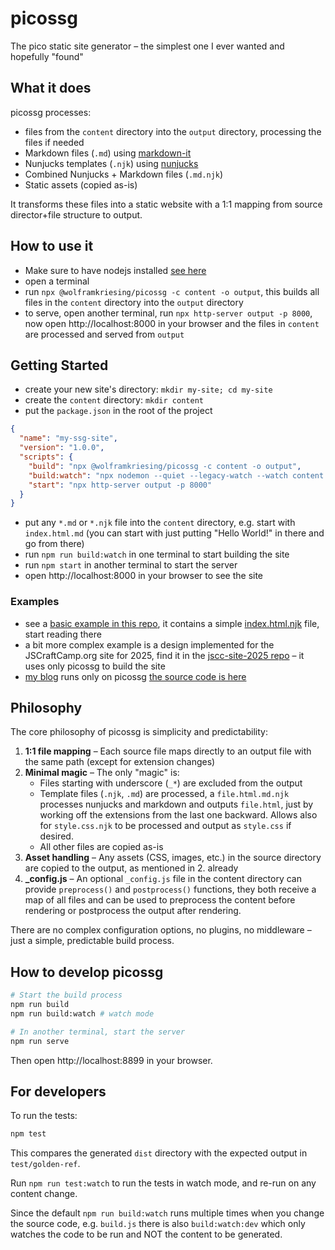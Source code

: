 # picossg

The pico static site generator – the simplest one I ever wanted and hopefully "found"

## What it does

picossg processes:
- files from the `content` directory into the `output` directory, processing the files if needed
- Markdown files (`.md`) using [markdown-it](https://markdown-it.github.io/)
- Nunjucks templates (`.njk`) using [nunjucks](https://mozilla.github.io/nunjucks/)
- Combined Nunjucks + Markdown files (`.md.njk`)
- Static assets (copied as-is)

It transforms these files into a static website with a 1:1 mapping from source director+file structure to output.

## How to use it

- Make sure to have nodejs installed [see here](https://nodejs.org/en/download/)
- open a terminal
- run `npx @wolframkriesing/picossg -c content -o output`, this builds all files in the `content` directory into the `output` directory
- to serve, open another terminal, run `npx http-server output -p 8000`, now open http://localhost:8000 in your browser
  and the files in `content` are processed and served from `output`

## Getting Started

- create your new site's directory: `mkdir my-site; cd my-site`
- create the `content` directory: `mkdir content`
- put the `package.json` in the root of the project
```json
{
  "name": "my-ssg-site",
  "version": "1.0.0",
  "scripts": {
    "build": "npx @wolframkriesing/picossg -c content -o output",
    "build:watch": "npx nodemon --quiet --legacy-watch --watch content --ext '*' --exec \"bash -c 'npm run build'\"",
    "start": "npx http-server output -p 8000"
  }
}
```
- put any `*.md` or `*.njk` file into the `content` directory, e.g. start with `index.html.md`
  (you can start with just putting "Hello World!" in there and go from there)
- run `npm run build:watch` in one terminal to start building the site
- run `npm start` in another terminal to start the server
- open http://localhost:8000 in your browser to see the site

### Examples

- see a [basic example in this repo](examples/1-basic), it contains a simple [index.html.njk](examples/1-basic/content/index.html.njk) file, start reading there
- a bit more complex example is a design implemented for the JSCraftCamp.org site for 2025,
  find it in the [jscc-site-2025 repo](https://codeberg.org/wolframkriesing/jscc-site-2025) – it uses only picossg to build the site
- [my blog](https://picostitch.com) runs only on picossg [the source code is here](https://codeberg.org/wolframkriesing/picostitch-com)

## Philosophy

The core philosophy of picossg is simplicity and predictability:

1. **1:1 file mapping** – Each source file maps directly to an output file with the same path (except for extension changes)
2. **Minimal magic** – The only "magic" is:
   - Files starting with underscore (`_*`) are excluded from the output
   - Template files (`.njk`, `.md`) are processed, a `file.html.md.njk` processes nunjucks and markdown and outputs `file.html`, 
     just by working off the extensions from the last one backward. Allows also for `style.css.njk` to be processed and output as `style.css` if desired.
   - All other files are copied as-is
3. **Asset handling** – Any assets (CSS, images, etc.) in the source directory are copied to the output, as mentioned in 2. already
4. **_config.js** – An optional `_config.js` file in the content directory can provide `preprocess()` and `postprocess()` functions, they both receive a map of all files
   and can be used to preprocess the content before rendering or postprocess the output after rendering.

There are no complex configuration options, no plugins, no middleware – just a simple, predictable build process.

## How to develop picossg

```bash
# Start the build process
npm run build
npm run build:watch # watch mode

# In another terminal, start the server
npm run serve
```

Then open http://localhost:8899 in your browser.

## For developers

To run the tests:

```bash
npm test
```

This compares the generated `dist` directory with the expected output in `test/golden-ref`.

Run `npm run test:watch` to run the tests in watch mode, and re-run on any content change.

Since the default `npm run build:watch` runs multiple times when you change the source code, e.g. `build.js`
there is also `build:watch:dev` which only watches the code to be run and NOT the content to be generated.
